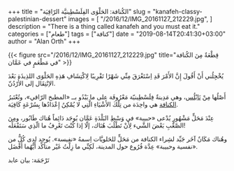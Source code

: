 +++
title = "الكُنافة: الحَلْوَى الفِلَسْطِينيَّة الرّاقِيَة"
slug = "kanafeh-classy-palestinian-dessert"
images = [
  "/2016/12/IMG_20161127_212229.jpg",
]
description = "There is a thing called kanafeh and you must eat it."
categories = ["طعام"]
tags = ["كنافة"]
date = "2019-08-14T20:41:30+03:00"
author = "Alan Orth"
+++

{{< figure src="/2016/12/IMG_20161127_212229.jpg" title="قِطْعَةٌ مِنَ الكُنافة في مَطْعَمٍ في عَمَّان" >}}

يُخْجِلُني أَنْ أَقُولَ إِنَّ الأَمْرَ قَدِ اِسْتَغْرَقَ مِنِّي شَهْرًا تَقْرِيبًا لِاكْتِشَافِ هَذِهِ الحَلْوَى اللذِيذَة بَعْدَ الاِنْتِقَال إلى الأُرْدُنّ.

أَصْلُها مِنْ [نَابْلُس](https://ar.wikipedia.org/wiki/%D9%86%D8%A7%D8%A8%D9%84%D8%B3)، وهي مَدِينةٌ فِلَسْطِينيّة مَعْرُوفَة على ما يَبْدُو بــ «المطبخ الرّاقي»، وتُعْتَبرُ [الكنافة](https://ar.wikipedia.org/wiki/%D9%83%D9%86%D8%A7%D9%81%D8%A9) هي واحِدَة من تِلْكَ الأَشْيَاءِ الَّتِي لا يُمْكِنُ إِعْدَادُها بِسُرْعَةٍ كَافِيَة.

عِنْدَ مَحَلٍّ مَشْهُورٍ يُدْعى «حبيبة» في وَسْطِ البَلْدَةِ عَمَّان يُوجَد دَائِماً هُناك طَابُور، ومِنَ الصَّعْبِ بَعْضَ الشَّيء لِأَنْ تَطْلُبَ هُنَاك، إلّا إذا كُنْتَ تَعْرِفُ ما الّذِي سَتَفْعَلُه!

<!--more-->

وهُناك مَكَانٌ آخَر جَيِّد لشِراء الكنافة من مَحَلٍّ للحَلويَّات اِسمهُ «نفيسة». يُوجد لدى كُلٌّ من «نفسية وحبيبة» عِدَّة فُرُوع حول المدينة، لَكِنِّي ما زِلْتُ غَيْر متأكِّد أَيُّهُما أَفْضَل.

تَرْجَمَة: بيان عابد
